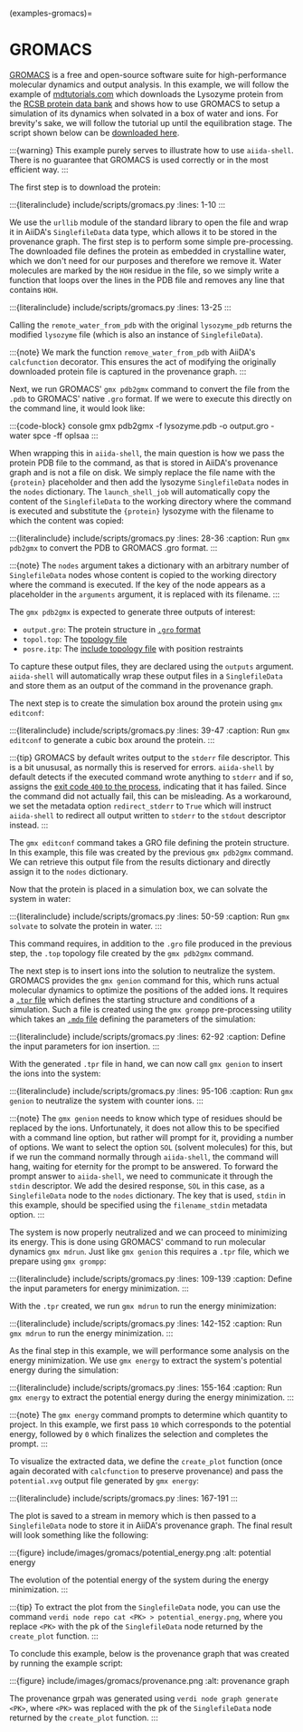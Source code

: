 (examples-gromacs)=

# GROMACS

[GROMACS](https://www.gromacs.org/) is a free and open-source software suite for high-performance molecular dynamics and
output analysis. In this example, we will follow the example of
[mdtutorials.com](http://www.mdtutorials.com/gmx/lysozyme/index.html) which downloads the Lysozyme protein from the
[RCSB protein data bank](https://www.rcsb.org/) and shows how to use GROMACS to setup a simulation of its dynamics when
solvated in a box of water and ions. For brevity's sake, we will follow the tutorial up until the equilibration stage.
The script shown below can be [downloaded here](include/scripts/gromacs.py).

:::{warning}
This example purely serves to illustrate how to use `aiida-shell`.
There is no guarantee that GROMACS is used correctly or in the most efficient way.
:::

The first step is to download the protein:

:::{literalinclude} include/scripts/gromacs.py
:lines: 1-10
:::

We use the `urllib` module of the standard library to open the file and wrap it in AiiDA's `SinglefileData` data type,
which allows it to be stored in the provenance graph. The first step is to perform some simple pre-processing. The
downloaded file defines the protein as embedded in crystalline water, which we don't need for our purposes and therefore
we remove it. Water molecules are marked by the `HOH` residue in the file, so we simply write a function that loops over
the lines in the PDB file and removes any line that contains `HOH`.

:::{literalinclude} include/scripts/gromacs.py
:lines: 13-25
:::

Calling the `remote_water_from_pdb` with the original `lysozyme_pdb` returns the modified `lysozyme` file (which is also
an instance of `SinglefileData`).

:::{note}
We mark the function `remove_water_from_pdb` with AiiDA's `calcfunction` decorator. This ensures the act of modifying
the originally downloaded protein file is captured in the provenance graph.
:::

Next, we run GROMACS' `gmx pdb2gmx` command to convert the file from the `.pdb` to GROMACS' native `.gro` format. If we
were to execute this directly on the command line, it would look like:

:::{code-block} console
gmx pdb2gmx -f lysozyme.pdb -o output.gro -water spce -ff oplsaa
:::

When wrapping this in `aiida-shell`, the main question is how we pass the protein PDB file to the command, as that is
stored in AiiDA's provenance graph and is not a file on disk. We simply replace the file name with the `{protein}`
placeholder and then add the lysozyme `SinglefileData` nodes in the `nodes` dictionary. The `launch_shell_job` will
automatically copy the content of the `SinglefileData` to the working directory where the command is executed and
substitute the `{protein}` lysozyme with the filename to which the content was copied:

:::{literalinclude} include/scripts/gromacs.py
:lines: 28-36
:caption: Run `gmx pdb2gmx` to convert the PDB to GROMACS .gro format.
:::

:::{note}
The `nodes` argument takes a dictionary with an arbitrary number of `SinglefileData` nodes whose content is copied to
the working directory where the command is executed. If the key of the node appears as a placeholder in the `arguments`
argument, it is replaced with its filename.
:::

The `gmx pdb2gmx` is expected to generate three outputs of interest:

- `output.gro`: The protein structure in
  [`.gro` format](https://manual.gromacs.org/current/reference-manual/file-formats.html#gro)
- `topol.top`: The [topology file](https://manual.gromacs.org/current/reference-manual/file-formats.html#top)
- `posre.itp`: The [include topology file](https://manual.gromacs.org/current/reference-manual/file-formats.html#itp)
  with position restraints

To capture these output files, they are declared using the `outputs` argument. `aiida-shell` will automatically wrap
these output files in a `SinglefileData` and store them as an output of the command in the provenance graph.

The next step is to create the simulation box around the protein using `gmx editconf`:

:::{literalinclude} include/scripts/gromacs.py
:lines: 39-47
:caption: Run `gmx editconf` to generate a cubic box around the protein.
:::

:::{tip}
GROMACS by default writes output to the `stderr` file descriptor. This is a bit unususal, as normally this is reserved
for errors. `aiida-shell` by default detects if the executed command wrote anything to `stderr` and if so, assigns the
[exit code `400` to the process](https://aiida.readthedocs.io/projects/aiida-core/en/latest/topics/processes/concepts.html#process-exit-codes),
indicating that it has failed. Since the command did not actually fail, this can be misleading. As a workaround, we set
the metadata option `redirect_stderr` to `True` which will instruct `aiida-shell` to redirect all output written to
`stderr` to the `stdout` descriptor instead.
:::

The `gmx editconf` command takes a GRO file defining the protein structure. In this example, this file was created by
the previous `gmx pdb2gmx` command. We can retrieve this output file from the results dictionary and directly assign it
to the `nodes` dictionary.

Now that the protein is placed in a simulation box, we can solvate the system in water:

:::{literalinclude} include/scripts/gromacs.py
:lines: 50-59
:caption: Run `gmx solvate` to solvate the protein in water.
:::

This command requires, in addition to the `.gro` file produced in the previous step, the `.top` topology file created by
the `gmx pdb2gmx` command.

The next step is to insert ions into the solution to neutralize the system. GROMACS provides the `gmx genion` command
for this, which runs actual molecular dynamics to optimize the positions of the added ions. It requires a
[`.tpr` file](https://manual.gromacs.org/current/reference-manual/file-formats.html#tpr) which defines the starting
structure and conditions of a simulation. Such a file is created using the `gmx grompp` pre-processing utility which
takes an [`.mdp` file](https://manual.gromacs.org/current/reference-manual/file-formats.html#mdp) defining the
parameters of the simulation:

:::{literalinclude} include/scripts/gromacs.py
:lines: 62-92
:caption: Define the input parameters for ion insertion.
:::

With the generated `.tpr` file in hand, we can now call `gmx genion` to insert the ions into the system:

:::{literalinclude} include/scripts/gromacs.py
:lines: 95-106
:caption: Run `gmx genion` to neutralize the system with counter ions.
:::

:::{note}
The `gmx genion` needs to know which type of residues should be replaced by the ions. Unfortunately, it does not allow
this to be specified with a command line option, but rather will prompt for it, providing a number of options. We want
to select the option `SOL` (solvent molecules) for this, but if we run the command normally through `aiida-shell`, the
command will hang, waiting for eternity for the prompt to be answered. To forward the prompt answer to `aiida-shell`,
we need to communicate it through the `stdin` descriptor. We add the desired response, `SOL` in this case, as a
`SinglefileData` node to the `nodes` dictionary. The key that is used, `stdin` in this example, should be specified
using the `filename_stdin` metadata option.
:::

The system is now properly neutralized and we can proceed to minimizing its energy. This is done using GROMACS' command
to run molecular dynamics `gmx mdrun`. Just like `gmx genion` this requires a `.tpr` file, which we prepare using
`gmx grompp`:

:::{literalinclude} include/scripts/gromacs.py
:lines: 109-139
:caption: Define the input parameters for energy minimization.
:::

With the `.tpr` created, we run `gmx mdrun` to run the energy minimization:

:::{literalinclude} include/scripts/gromacs.py
:lines: 142-152
:caption: Run `gmx mdrun` to run the energy minimization.
:::

As the final step in this example, we will performance some analysis on the energy minimization. We use `gmx energy` to
extract the system's potential energy during the simulation:

:::{literalinclude} include/scripts/gromacs.py
:lines: 155-164
:caption: Run `gmx energy` to extract the potential energy during the energy minimization.
:::

:::{note}
The `gmx energy` command prompts to determine which quantity to project. In this example, we first pass `10` which
corresponds to the potential energy, followed by `0` which finalizes the selection and completes the prompt.
:::

To visualize the extracted data, we define the `create_plot` function (once again decorated with `calcfunction` to
preserve provenance) and pass the `potential.xvg` output file generated by `gmx energy`:

:::{literalinclude} include/scripts/gromacs.py
:lines: 167-191
:::

The plot is saved to a stream in memory which is then passed to a `SinglefileData` node to store it in AiiDA's
provenance graph. The final result will look something like the following:

:::{figure} include/images/gromacs/potential_energy.png
:alt: potential energy

The evolution of the potential energy of the system during the energy minimization.
:::

:::{tip}
To extract the plot from the `SinglefileData` node, you can use the command `verdi node repo cat <PK> >
potential_energy.png`, where you replace `<PK>` with the pk of the `SinglefileData` node returned by the `create_plot`
function.
:::

To conclude this example, below is the provenance graph that was created by running the example script:

:::{figure} include/images/gromacs/provenance.png
:alt: provenance graph

The provenance grpah was generated using `verdi node graph generate <PK>`, where `<PK>` was replaced with the pk of the
`SinglefileData` node returned by the `create_plot` function.
:::

